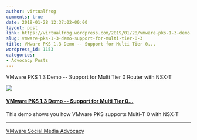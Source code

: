 ```yaml
---
author: virtualfrog
comments: true
date: 2019-01-28 12:37:02+00:00
layout: post
link: https://virtualfrog.wordpress.com/2019/01/28/vmware-pks-1-3-demo-support-for-multi-tier-0-3/
slug: vmware-pks-1-3-demo-support-for-multi-tier-0-3
title: VMware PKS 1.3 Demo -- Support for Multi Tier 0...
wordpress_id: 1153
categories:
- Advocacy Posts
---
```


VMware PKS 1.3 Demo -- Support for Multi Tier 0 Router with NSX-T

[![](https://d3utlhu53nfcwz.cloudfront.net/171901/cdnImage/article/e94a4a5a-b25f-4165-a565-fe04a57171a8/?size=Box320)](http://bit.ly/2B6iurS)

#### [VMware PKS 1.3 Demo -- Support for Multi Tier 0...](http://bit.ly/2B6iurS)

This demo shows you how VMware PKS supports Multi-T 0 with NSX-T

* * *

[VMware Social Media Advocacy](http://advocacy.vmware.com)
